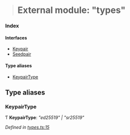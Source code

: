 > # External module: "types"

### Index

#### Interfaces

* [Keypair](../interfaces/_types_.keypair.md)
* [Seedpair](../interfaces/_types_.seedpair.md)

#### Type aliases

* [KeypairType](_types_.md#keypairtype)

## Type aliases

###  KeypairType

Ƭ **KeypairType**: *"ed25519" | "sr25519"*

*Defined in [types.ts:15](https://github.com/polkadot-js/common/blob/332620d/packages/util-crypto/src/types.ts#L15)*